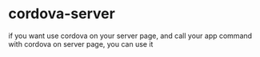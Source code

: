 # cordova-server
if you want use cordova on your server page, and call your app command with cordova on server page, you can use it
